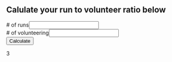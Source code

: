 <script src="https://ajax.googleapis.com/ajax/libs/angularjs/1.6.4/angular.min.js"></script>
## Calulate your run to volunteer ratio below




<script>
  function myFunction() {
    var runs = document.getElementById("runs").value;
    var vols = document.getElementById("vols").value;
  
    document.getElementById("p1").innerHTML = runs/vols + ":1" ;
}
</script>

<div>
  <div><span># of runs</span><span><input type="number" name="runs" id="runs" value="" /></span><br>
  <div><span># of volunteering</span><span><input type="number" name="vols" id="vols" value="" /></span>
</div>
    <button onclick="myFunction()">Calculate</button>
    <p id="p1">3</p>
